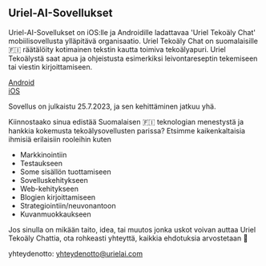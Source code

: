 ## Uriel-AI-Sovellukset
Uriel-AI-Sovellukset on iOS:lle ja Androidille ladattavaa 'Uriel Tekoäly Chat' mobiilisovellusta ylläpitävä organisaatio. 
Uriel Tekoäly Chat on suomalaisille 🇫🇮 räätälöity kotimainen tekstin kautta toimiva tekoälyapuri. Uriel Tekoälystä saat apua ja ohjeistusta esimerkiksi leivontareseptin tekemiseen tai viestin kirjoittamiseen. 

[Android](https://play.google.com/store/apps/details?id=com.juho_korhonen.UrielChat)<br/>
[iOS](https://apps.apple.com/fi/app/uriel-teko%C3%A4ly-chat-suomi/id6451487039)

Sovellus on julkaistu 25.7.2023, ja sen kehittäminen jatkuu yhä.

Kiinnostaako sinua edistää Suomalaisen 🇫🇮 teknologian menestystä ja hankkia kokemusta tekoälysovellusten parissa?
Etsimme kaikenkaltaisia ihmisiä erilaisiin rooleihin kuten 
- Markkinointiin
- Testaukseen
- Some sisällön tuottamiseen
- Sovelluskehitykseen
- Web-kehitykseen
- Blogien kirjoittamiseen
- Strategiointiin/neuvonantoon
- Kuvanmuokkaukseen

Jos sinulla on mikään taito, idea, tai muutos jonka uskot voivan auttaa Uriel Tekoäly Chattia, ota rohkeasti yhteyttä, kaikkia ehdotuksia arvostetaan 🙏

yhteydenotto: yhteydenotto@urielai.com
